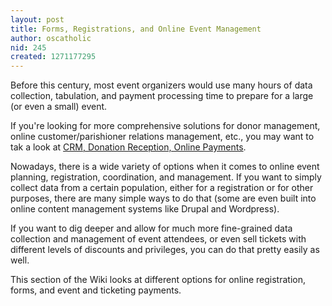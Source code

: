 ```yaml
---
layout: post
title: Forms, Registrations, and Online Event Management
author: oscatholic
nid: 245
created: 1271177295
---
```

<p>Before this century, most event organizers would use many hours of data collection, tabulation, and payment processing time to prepare for a large (or even a small) event.</p>
<p>If you&#39;re looking for more comprehensive solutions for donor management, online customer/parishioner relations management, etc., you may want to tak a look at <a href="/node/361">CRM, Donation Reception, Online Payments</a>.</p>
<p>Nowadays, there is a wide variety of options when it comes to online event planning, registration, coordination, and management. If you want to simply collect data from a certain population, either for a registration or for other purposes, there are many simple ways to do that (some are even built into online content management systems like Drupal and Wordpress).</p>
<p>If you want to dig deeper and allow for much more fine-grained data collection and management of event attendees, or even sell tickets with different levels of discounts and privileges, you can do that pretty easily as well.</p>
<p>This section of the Wiki looks at different options for online registration, forms, and event and ticketing payments.</p>
